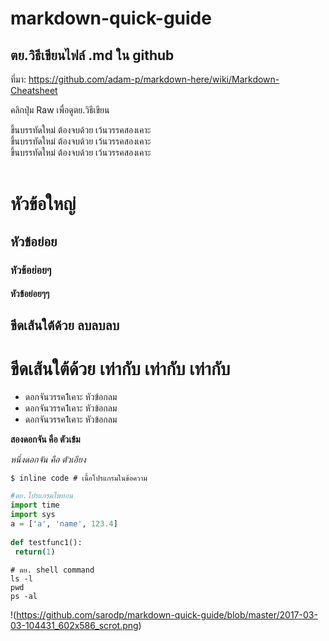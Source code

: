 # markdown-quick-guide  
## ตย.วิธีเขียนไฟล์ .md ใน github  
ที่มา: https://github.com/adam-p/markdown-here/wiki/Markdown-Cheatsheet  
  
คลิกปุ่ม Raw เพื่อดูตย.วิธีเขียน 
  
ขึ้นบรรทัดใหม่ ต้องจบด้วย เว้นวรรคสองเคาะ  
ขึ้นบรรทัดใหม่ ต้องจบด้วย เว้นวรรคสองเคาะ  
ขึ้นบรรทัดใหม่ ต้องจบด้วย เว้นวรรคสองเคาะ  
<br>
# หัวข้อใหญ่  
## หัวข้อย่อย  
### หัวข้อย่อยๆ   
#### หัวข้อย่อยๆๆ   

ขีดเส้นใต้ด้วย ลบลบลบ  
---  
  
ขีดเส้นใต้ด้วย เท่ากับ เท่ากับ เท่ากับ
===


* ดอกจันวรรค1เคาะ หัวข้อกลม  
* ดอกจันวรรค1เคาะ หัวข้อกลม  
* ดอกจันวรรค1เคาะ หัวข้อกลม    

**สองดอกจัน คือ ตัวเข้ม**  

*หนึ่งดอกจัน คือ ตัวเอียง*  


`$ inline code # เนื้อโปรแกรมในข้อความ`  
  
``` python    
#ตย.โปรแกรมไพทอน  
import time  
import sys   
a = ['a', 'name', 123.4]  
  
def testfunc1():  
 return(1)  
```

``` shell 
# ตย. shell command
ls -l  
pwd  
ps -al  
```
  
!(https://github.com/sarodp/markdown-quick-guide/blob/master/2017-03-03-104431_602x586_scrot.png)  
